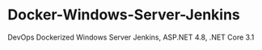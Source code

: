 # Docker-Windows-Server-Jenkins
DevOps Dockerized Windows Server Jenkins, ASP.NET 4.8, .NET Core 3.1
